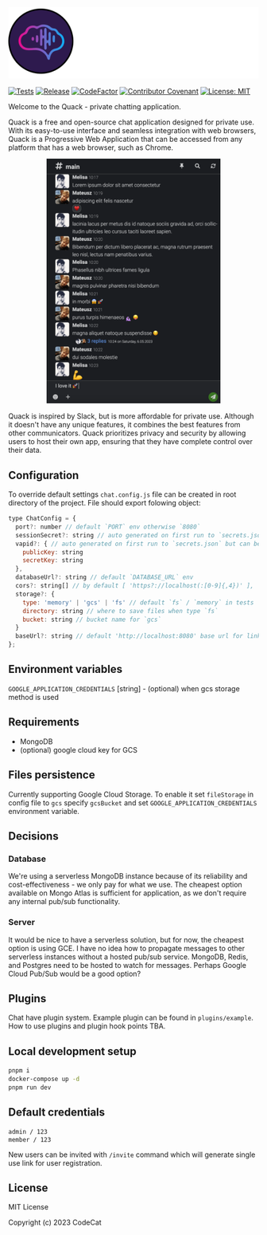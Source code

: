 <p align="center">
  <img src="quack.png" title="hover text">
</p>

[![Tests](https://github.com/raaymax/chat/actions/workflows/release.yml/badge.svg)](https://github.com/raaymax/chat/actions/workflows/release.yml)
[![Release](https://shields.io/github/v/release/raaymax/chat?display_name=tag)](https://shields.io/github/v/release/raaymax/chat?display_name=tag)
[![CodeFactor](https://img.shields.io/codefactor/grade/github/raaymax/chat)](https://www.codefactor.io/repository/github/raaymax/chat)
[![Contributor Covenant](https://img.shields.io/badge/Contributor%20Covenant-2.1-4baaaa.svg)](code_of_conduct.md)
[![License: MIT](https://img.shields.io/badge/License-MIT-yellow.svg)](https://opensource.org/licenses/MIT)

Welcome to the Quack - private chatting application.

Quack is a free and open-source chat application designed for private use. 
With its easy-to-use interface and seamless integration with web browsers, Quack is a Progressive Web Application that can be accessed from any platform that has a web browser, such as Chrome.

<p align="center">
  <img src="quack_lorem.png" width="350" title="screenshot">
</p>

Quack is inspired by Slack, but is more affordable for private use. Although it doesn't have any unique features, it combines the best features from other communicators.
Quack prioritizes privacy and security by allowing users to host their own app, ensuring that they have complete control over their data.

## Configuration

To override default settings `chat.config.js` file can be created in root directory of the project.
File should export folowing object:
```javascript
type ChatConfig = {
  port?: number // default `PORT` env otherwise `8080`
  sessionSecret?: string // auto generated on first run to `secrets.json` but can be overwritten here
  vapid?: { // auto generated on first run to `secrets.json` but can be overwritten here
    publicKey: string
    secretKey: string
  },
  databaseUrl?: string // default `DATABASE_URL` env
  cors?: string[] // by default [ 'https?://localhost(:[0-9]{,4})' ],
  storage?: {
    type: 'memory' | 'gcs' | 'fs' // default `fs` / `memory` in tests
    directory: string // where to save files when type `fs`
    bucket: string // bucket name for `gcs`
  }
  baseUrl?: string // default 'http://localhost:8080' base url for links creation
};
```

## Environment variables

`GOOGLE_APPLICATION_CREDENTIALS` [string] - (optional) when gcs storage method is used

## Requirements
- MongoDB
- (optional) google cloud key for GCS


## Files persistence
Currently supporting Google Cloud Storage. To enable it set `fileStorage` in config file to `gcs` specify `gcsBucket`
and set `GOOGLE_APPLICATION_CREDENTIALS` environment variable.

## Decisions

### Database
We're using a serverless MongoDB instance because of its reliability and cost-effectiveness - we only pay for what we use.
The cheapest option available on Mongo Atlas is sufficient for application, as we don't require any internal pub/sub functionality.


### Server
It would be nice to have a serverless solution, but for now, the cheapest option is using GCE. 
I have no idea how to propagate messages to other serverless instances without a hosted pub/sub service.
MongoDB, Redis, and Postgres need to be hosted to watch for messages.
Perhaps Google Cloud Pub/Sub would be a good option?

## Plugins
Chat have plugin system. Example plugin can be found in `plugins/example`.
How to use plugins and plugin hook points TBA.


## Local development setup

```bash
pnpm i
docker-compose up -d
pnpm run dev
```

## Default credentials

```
admin / 123
member / 123
```
New users can be invited with `/invite` command which will generate single use link for user registration.


## License

MIT License

Copyright (c) 2023 CodeCat
